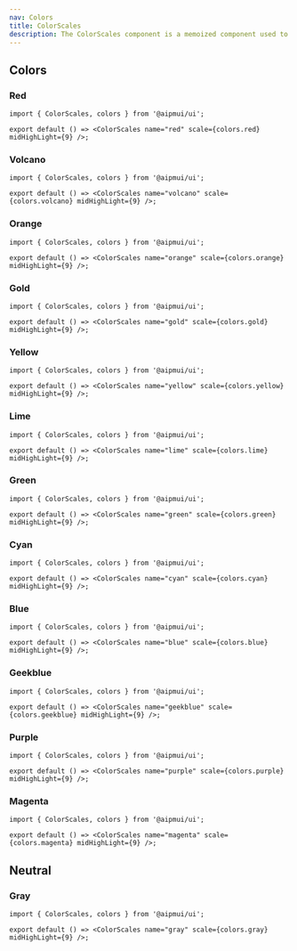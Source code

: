 ```yaml
---
nav: Colors
title: ColorScales
description: The ColorScales component is a memoized component used to display a color scale. It receives props containing the name of the scale, the color scale items, and a number representing the index of the mid-highlight. The component renders a set of ScaleRow components, each representing a different part of the color scale.
---
```


## Colors

### Red

```tsx
import { ColorScales, colors } from '@aipmui/ui';

export default () => <ColorScales name="red" scale={colors.red} midHighLight={9} />;
```

### Volcano

```tsx
import { ColorScales, colors } from '@aipmui/ui';

export default () => <ColorScales name="volcano" scale={colors.volcano} midHighLight={9} />;
```

### Orange

```tsx
import { ColorScales, colors } from '@aipmui/ui';

export default () => <ColorScales name="orange" scale={colors.orange} midHighLight={9} />;
```

### Gold

```tsx
import { ColorScales, colors } from '@aipmui/ui';

export default () => <ColorScales name="gold" scale={colors.gold} midHighLight={9} />;
```

### Yellow

```tsx
import { ColorScales, colors } from '@aipmui/ui';

export default () => <ColorScales name="yellow" scale={colors.yellow} midHighLight={9} />;
```

### Lime

```tsx
import { ColorScales, colors } from '@aipmui/ui';

export default () => <ColorScales name="lime" scale={colors.lime} midHighLight={9} />;
```

### Green

```tsx
import { ColorScales, colors } from '@aipmui/ui';

export default () => <ColorScales name="green" scale={colors.green} midHighLight={9} />;
```

### Cyan

```tsx
import { ColorScales, colors } from '@aipmui/ui';

export default () => <ColorScales name="cyan" scale={colors.cyan} midHighLight={9} />;
```

### Blue

```tsx
import { ColorScales, colors } from '@aipmui/ui';

export default () => <ColorScales name="blue" scale={colors.blue} midHighLight={9} />;
```

### Geekblue

```tsx
import { ColorScales, colors } from '@aipmui/ui';

export default () => <ColorScales name="geekblue" scale={colors.geekblue} midHighLight={9} />;
```

### Purple

```tsx
import { ColorScales, colors } from '@aipmui/ui';

export default () => <ColorScales name="purple" scale={colors.purple} midHighLight={9} />;
```

### Magenta

```tsx
import { ColorScales, colors } from '@aipmui/ui';

export default () => <ColorScales name="magenta" scale={colors.magenta} midHighLight={9} />;
```

## Neutral

### Gray

```tsx
import { ColorScales, colors } from '@aipmui/ui';

export default () => <ColorScales name="gray" scale={colors.gray} midHighLight={9} />;
```
